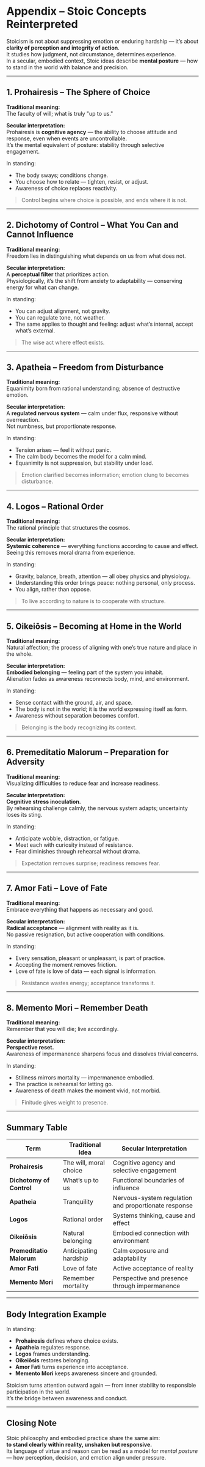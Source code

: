 # Appendix – Stoic Concepts Reinterpreted

Stoicism is not about suppressing emotion or enduring hardship — it’s about **clarity of perception and integrity of action**.  
It studies how judgment, not circumstance, determines experience.  
In a secular, embodied context, Stoic ideas describe **mental posture** — how to stand in the world with balance and precision.

---

## 1. Prohairesis – The Sphere of Choice

**Traditional meaning:**  
The faculty of will; what is truly "up to us."

**Secular interpretation:**  
Prohairesis is **cognitive agency** — the ability to choose attitude and response, even when events are uncontrollable.  
It’s the mental equivalent of posture: stability through selective engagement.

In standing:
- The body sways; conditions change.  
- You choose how to relate — tighten, resist, or adjust.  
- Awareness of choice replaces reactivity.

> Control begins where choice is possible, and ends where it is not.

---

## 2. Dichotomy of Control – What You Can and Cannot Influence

**Traditional meaning:**  
Freedom lies in distinguishing what depends on us from what does not.

**Secular interpretation:**  
A **perceptual filter** that prioritizes action.  
Physiologically, it’s the shift from anxiety to adaptability — conserving energy for what can change.

In standing:
- You can adjust alignment, not gravity.  
- You can regulate tone, not weather.  
- The same applies to thought and feeling: adjust what’s internal, accept what’s external.

> The wise act where effect exists.

---

## 3. Apatheia – Freedom from Disturbance

**Traditional meaning:**  
Equanimity born from rational understanding; absence of destructive emotion.

**Secular interpretation:**  
A **regulated nervous system** — calm under flux, responsive without overreaction.  
Not numbness, but proportionate response.

In standing:
- Tension arises — feel it without panic.  
- The calm body becomes the model for a calm mind.  
- Equanimity is not suppression, but stability under load.

> Emotion clarified becomes information; emotion clung to becomes disturbance.

---

## 4. Logos – Rational Order

**Traditional meaning:**  
The rational principle that structures the cosmos.

**Secular interpretation:**  
**Systemic coherence** — everything functions according to cause and effect.  
Seeing this removes moral drama from experience.

In standing:
- Gravity, balance, breath, attention — all obey physics and physiology.  
- Understanding this order brings peace: nothing personal, only process.  
- You align, rather than oppose.

> To live according to nature is to cooperate with structure.

---

## 5. Oikeiōsis – Becoming at Home in the World

**Traditional meaning:**  
Natural affection; the process of aligning with one’s true nature and place in the whole.

**Secular interpretation:**  
**Embodied belonging** — feeling part of the system you inhabit.  
Alienation fades as awareness reconnects body, mind, and environment.

In standing:
- Sense contact with the ground, air, and space.  
- The body is not in the world; it is the world expressing itself as form.  
- Awareness without separation becomes comfort.

> Belonging is the body recognizing its context.

---

## 6. Premeditatio Malorum – Preparation for Adversity

**Traditional meaning:**  
Visualizing difficulties to reduce fear and increase readiness.

**Secular interpretation:**  
**Cognitive stress inoculation.**  
By rehearsing challenge calmly, the nervous system adapts; uncertainty loses its sting.

In standing:
- Anticipate wobble, distraction, or fatigue.  
- Meet each with curiosity instead of resistance.  
- Fear diminishes through rehearsal without drama.

> Expectation removes surprise; readiness removes fear.

---

## 7. Amor Fati – Love of Fate

**Traditional meaning:**  
Embrace everything that happens as necessary and good.

**Secular interpretation:**  
**Radical acceptance** — alignment with reality as it is.  
No passive resignation, but active cooperation with conditions.

In standing:
- Every sensation, pleasant or unpleasant, is part of practice.  
- Accepting the moment removes friction.  
- Love of fate is love of data — each signal is information.

> Resistance wastes energy; acceptance transforms it.

---

## 8. Memento Mori – Remember Death

**Traditional meaning:**  
Remember that you will die; live accordingly.

**Secular interpretation:**  
**Perspective reset.**  
Awareness of impermanence sharpens focus and dissolves trivial concerns.

In standing:
- Stillness mirrors mortality — impermanence embodied.  
- The practice is rehearsal for letting go.  
- Awareness of death makes the moment vivid, not morbid.

> Finitude gives weight to presence.

---

## Summary Table

| Term | Traditional Idea | Secular Interpretation |
|------|------------------|------------------------|
| **Prohairesis** | The will, moral choice | Cognitive agency and selective engagement |
| **Dichotomy of Control** | What’s up to us | Functional boundaries of influence |
| **Apatheia** | Tranquility | Nervous-system regulation and proportionate response |
| **Logos** | Rational order | Systems thinking, cause and effect |
| **Oikeiōsis** | Natural belonging | Embodied connection with environment |
| **Premeditatio Malorum** | Anticipating hardship | Calm exposure and adaptability |
| **Amor Fati** | Love of fate | Active acceptance of reality |
| **Memento Mori** | Remember mortality | Perspective and presence through impermanence |

---

## Body Integration Example

In standing:
- **Prohairesis** defines where choice exists.  
- **Apatheia** regulates response.  
- **Logos** frames understanding.  
- **Oikeiōsis** restores belonging.  
- **Amor Fati** turns experience into acceptance.  
- **Memento Mori** keeps awareness sincere and grounded.

Stoicism turns attention outward again — from inner stability to responsible participation in the world.  
It’s the bridge between awareness and conduct.

---

## Closing Note

Stoic philosophy and embodied practice share the same aim:  
**to stand clearly within reality, unshaken but responsive.**  
Its language of virtue and reason can be read as a model for *mental posture* — how perception, decision, and emotion align under pressure.